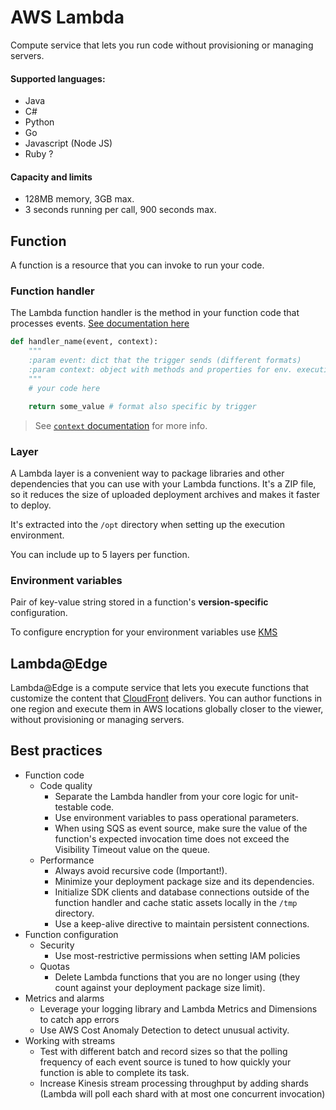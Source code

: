 # AWS Lambda

Compute service that lets you run code without provisioning or managing servers.

#### Supported languages:
- Java
- C#
- Python
- Go
- Javascript (Node JS)
- Ruby ?

#### Capacity and limits
- 128MB memory, 3GB max.
- 3 seconds running per call, 900 seconds max.

## Function

A function is a resource that you can invoke to run your code.

### Function handler

The Lambda function handler is the method in your function code that processes events. [See documentation here](https://docs.aws.amazon.com/lambda/latest/dg/python-handler.html)

```python
def handler_name(event, context): 
    """
    :param event: dict that the trigger sends (different formats)
    :param context: object with methods and properties for env. execution
    """
    # your code here

    return some_value # format also specific by trigger
```
> See [`context` documentation](https://docs.aws.amazon.com/lambda/latest/dg/python-context.html) for more info.

### Layer

A Lambda layer is a convenient way to package libraries and other dependencies that you can use with your Lambda functions. It's a ZIP file, so it reduces the size of uploaded deployment archives and makes it faster to deploy.

It's extracted into the `/opt` directory when setting up the execution environment.

You can include up to 5 layers per function.

### Environment variables

Pair of key-value string stored in a function's **version-specific** configuration.

To configure encryption for your environment variables use [KMS](KMS.md)

## Lambda@Edge

Lambda@Edge is a compute service that lets you execute functions that customize the content that [CloudFront](CloudFront.md) delivers. You can author functions in one region and execute them in AWS locations globally closer to the viewer, without provisioning or managing servers.

## Best practices

- Function code
    - Code quality
        - Separate the Lambda handler from your core logic for unit-testable code.
        - Use environment variables to pass operational parameters.
        - When using SQS as event source, make sure the value of the function's expected invocation time does not exceed the Visibility Timeout value on the queue.
    - Performance
        - Always avoid recursive code (Important!).
        - Minimize your deployment package size and its dependencies.
        - Initialize SDK clients and database connections outside of the function handler and cache static assets locally in the `/tmp` directory.
        - Use a keep-alive directive to maintain persistent connections.
- Function configuration
    - Security
        - Use most-restrictive permissions when setting IAM policies
    - Quotas
        - Delete Lambda functions that you are no longer using (they count against your deployment package size limit).
- Metrics and alarms
    - Leverage your logging library and Lambda Metrics and Dimensions to catch app errors
    - Use AWS Cost Anomaly Detection to detect unusual activity.
- Working with streams
    - Test with different batch and record sizes so that the polling frequency of each event source is tuned to how quickly your function is able to complete its task.
    - Increase Kinesis stream processing throughput by adding shards (Lambda will poll each shard with at most one concurrent invocation)
